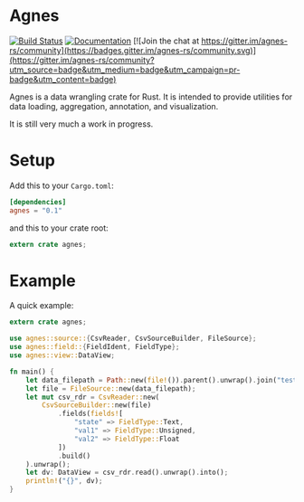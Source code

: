 # Agnes

[![Build Status](https://travis-ci.org/jblondin/agnes.svg?branch=master)](https://travis-ci.org/jblondin/agnes)
[![Documentation](https://docs.rs/agnes/badge.svg)](https://docs.rs/agnes)
[![Join the chat at https://gitter.im/agnes-rs/community](https://badges.gitter.im/agnes-rs/community.svg)](https://gitter.im/agnes-rs/community?utm_source=badge&utm_medium=badge&utm_campaign=pr-badge&utm_content=badge)

Agnes is a data wrangling crate for Rust. It is intended to provide utilities for data loading, aggregation, annotation, and visualization.

It is still very much a work in progress.

# Setup

Add this to your `Cargo.toml`:

```toml
[dependencies]
agnes = "0.1"
```

and this to your crate root:

```rust
extern crate agnes;
```

# Example

A quick example:

```rust
extern crate agnes;

use agnes::source::{CsvReader, CsvSourceBuilder, FileSource};
use agnes::field::{FieldIdent, FieldType};
use agnes::view::DataView;

fn main() {
    let data_filepath = Path::new(file!()).parent().unwrap().join("tests/data/sample1.csv");
    let file = FileSource::new(data_filepath);
    let mut csv_rdr = CsvReader::new(
        CsvSourceBuilder::new(file)
            .fields(fields![
                "state" => FieldType::Text,
                "val1" => FieldType::Unsigned,
                "val2" => FieldType::Float
            ])
            .build()
    ).unwrap();
    let dv: DataView = csv_rdr.read().unwrap().into();
    println!("{}", dv);
}
```
